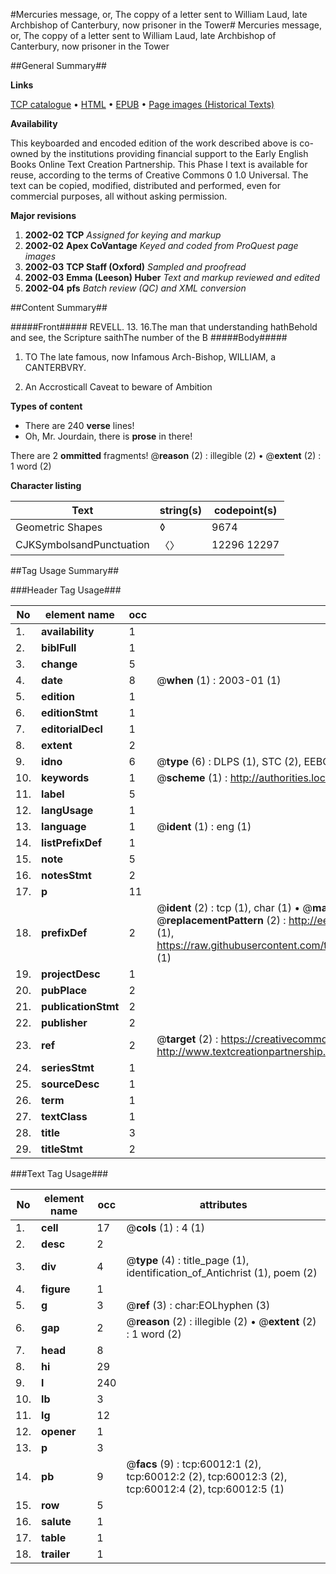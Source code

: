 #Mercuries message, or, The coppy of a letter sent to William Laud, late Archbishop of Canterbury, now prisoner in the Tower#
Mercuries message, or, The coppy of a letter sent to William Laud, late Archbishop of Canterbury, now prisoner in the Tower

##General Summary##

**Links**

[TCP catalogue](http://www.ota.ox.ac.uk/tcp/)  • 
[HTML](http://tei.it.ox.ac.uk/tcp/Texts-HTML/free/A50/A50633.html)  • 
[EPUB](http://tei.it.ox.ac.uk/tcp/Texts-EPUB/free/A50/A50633.epub) • 
[Page images (Historical Texts)](https://data.historicaltexts.jisc.ac.uk/view?pubId=eebo-12351163e&pageId=eebo-12351163e-60012-1)

**Availability**

This keyboarded and encoded edition of the
	       work described above is co-owned by the institutions
	       providing financial support to the Early English Books
	       Online Text Creation Partnership. This Phase I text is
	       available for reuse, according to the terms of Creative
	       Commons 0 1.0 Universal. The text can be copied,
	       modified, distributed and performed, even for
	       commercial purposes, all without asking permission.

**Major revisions**

1. __2002-02__ __TCP__ *Assigned for keying and markup*
1. __2002-02__ __Apex CoVantage__ *Keyed and coded from ProQuest page images*
1. __2002-03__ __TCP Staff (Oxford)__ *Sampled and proofread*
1. __2002-03__ __Emma (Leeson) Huber__ *Text and markup reviewed and edited*
1. __2002-04__ __pfs__ *Batch review (QC) and XML conversion*

##Content Summary##

#####Front#####
REVELL. 13. 16.The man that understanding hathBehold and see, the Scripture saithThe number of the B
#####Body#####

1. TO The late famous, now Infamous Arch-Bishop, WILLIAM, a CANTERBVRY.

1. An Accrosticall Caveat to beware of Ambition

**Types of content**

  * There are 240 **verse** lines!
  * Oh, Mr. Jourdain, there is **prose** in there!

There are 2 **ommitted** fragments! 
 @__reason__ (2) : illegible (2)  •  @__extent__ (2) : 1 word (2)

**Character listing**


|Text|string(s)|codepoint(s)|
|---|---|---|
|Geometric Shapes|◊|9674|
|CJKSymbolsandPunctuation|〈〉|12296 12297|

##Tag Usage Summary##

###Header Tag Usage###

|No|element name|occ|attributes|
|---|---|---|---|
|1.|__availability__|1||
|2.|__biblFull__|1||
|3.|__change__|5||
|4.|__date__|8| @__when__ (1) : 2003-01 (1)|
|5.|__edition__|1||
|6.|__editionStmt__|1||
|7.|__editorialDecl__|1||
|8.|__extent__|2||
|9.|__idno__|6| @__type__ (6) : DLPS (1), STC (2), EEBO-CITATION (1), OCLC (1), VID (1)|
|10.|__keywords__|1| @__scheme__ (1) : http://authorities.loc.gov/ (1)|
|11.|__label__|5||
|12.|__langUsage__|1||
|13.|__language__|1| @__ident__ (1) : eng (1)|
|14.|__listPrefixDef__|1||
|15.|__note__|5||
|16.|__notesStmt__|2||
|17.|__p__|11||
|18.|__prefixDef__|2| @__ident__ (2) : tcp (1), char (1)  •  @__matchPattern__ (2) : ([0-9\-]+):([0-9IVX]+) (1), (.+) (1)  •  @__replacementPattern__ (2) : http://eebo.chadwyck.com/downloadtiff?vid=$1&page=$2 (1), https://raw.githubusercontent.com/textcreationpartnership/Texts/master/tcpchars.xml#$1 (1)|
|19.|__projectDesc__|1||
|20.|__pubPlace__|2||
|21.|__publicationStmt__|2||
|22.|__publisher__|2||
|23.|__ref__|2| @__target__ (2) : https://creativecommons.org/publicdomain/zero/1.0/ (1), http://www.textcreationpartnership.org/docs/. (1)|
|24.|__seriesStmt__|1||
|25.|__sourceDesc__|1||
|26.|__term__|1||
|27.|__textClass__|1||
|28.|__title__|3||
|29.|__titleStmt__|2||


###Text Tag Usage###

|No|element name|occ|attributes|
|---|---|---|---|
|1.|__cell__|17| @__cols__ (1) : 4 (1)|
|2.|__desc__|2||
|3.|__div__|4| @__type__ (4) : title_page (1), identification_of_Antichrist (1), poem (2)|
|4.|__figure__|1||
|5.|__g__|3| @__ref__ (3) : char:EOLhyphen (3)|
|6.|__gap__|2| @__reason__ (2) : illegible (2)  •  @__extent__ (2) : 1 word (2)|
|7.|__head__|8||
|8.|__hi__|29||
|9.|__l__|240||
|10.|__lb__|3||
|11.|__lg__|12||
|12.|__opener__|1||
|13.|__p__|3||
|14.|__pb__|9| @__facs__ (9) : tcp:60012:1 (2), tcp:60012:2 (2), tcp:60012:3 (2), tcp:60012:4 (2), tcp:60012:5 (1)|
|15.|__row__|5||
|16.|__salute__|1||
|17.|__table__|1||
|18.|__trailer__|1||
